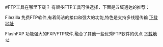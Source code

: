<!-- --- tag: faq plesk cpanel ftp 虚拟主机 -->
<!-- --- title: FTP工具在哪里下载？ -->
#FTP工具在哪里下载？
有很多FTP工具可供选择，下面是五域通达的推荐：

Filezilla
免费FTP软件,有着简洁的接口和强大的功能,特色是支持多线程传输
[下载地址](http://download.pchome.net/internet/ftp/12867.html)

FlashFXP
功能强大的FXP/FTP软件,融合了其他一些优秀FTP软件的优点
[下载地址](http://download.pchome.net/internet/ftp/4699.html)